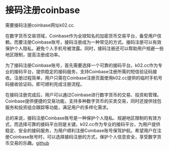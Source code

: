 # 接码注册coinbase

需要接码注册coinbase网址k02.cc.

在数字货币交易领域，Coinbase作为全球知名的加密货币交易平台，备受用户信赖。而要注册Coinbase账号，接码注册成为一种常见的方式。接码注册可以有效保护个人隐私，避免个人手机号被泄露。同时，接码注册还可以帮助用户规避一些地区限制，提高注册成功率。

为了接码注册Coinbase账号，首先需要选择一个可靠的接码平台。k02.cc作为专业的接码平台，提供稳定的接码服务，支持Coinbase注册所需的短信验证码接收。注册过程简单，用户只需在Coinbase注册页面使用k02.cc提供的临时手机号码接收验证码，即可顺利完成注册流程。

在接码注册完成后，用户可以通过Coinbase进行数字货币的交易、投资和管理。Coinbase提供便捷的交易功能，支持多种数字货币的买卖交易，同时还提供钱包服务和投资组合跟踪等功能，满足用户的多样化需求。

总的来说，接码注册Coinbase账号是一种保护个人隐私、规避地区限制的有效方式，而选择可靠的接码平台则是关键。k02.cc作为专业的接码平台，为用户提供稳定、安全的接码服务，为用户顺利注册Coinbase账号保驾护航。希望用户在注册Coinbase账号时，可以选择接码注册的方式，保护个人信息安全，享受数字货币交易的乐趣。[github](https://github.com)